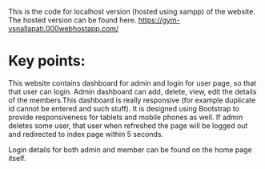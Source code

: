 This is the code for localhost version (hosted using xampp) of the website. 
The hosted version can be found here.
https://gym-vsnallapati.000webhostapp.com/

Key points:
============================================================
This website contains dashboard for admin and login for user page, so that that user can login. Admin dashboard can add, delete, view, edit the details of the members.This dashboard is really responsive (for example duplicate id cannot be entered and such stuff). It is designed using Bootstrap to provide responsiveness for tablets and  mobile phones as well. If admin deletes some user, that user when refreshed the page will be logged out and redirected to index page within 5 seconds.

Login details for both admin and member can be found on the home page itself.


